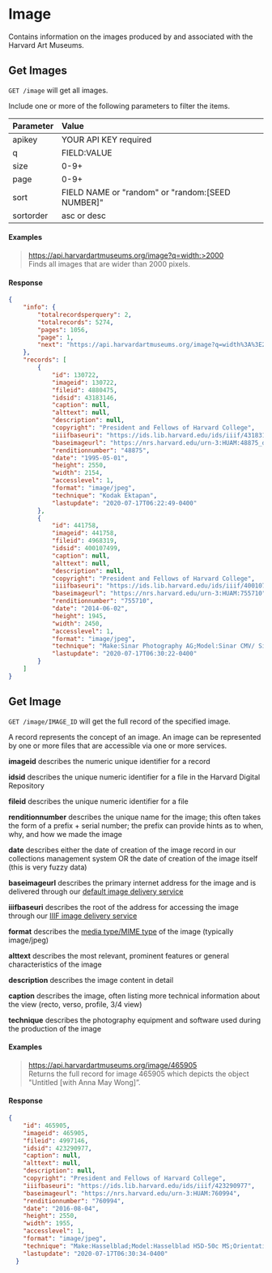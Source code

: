 # Image

Contains information on the images produced by and associated with the Harvard Art Museums. 

## Get Images

`GET /image` will get all images.

Include one or more of the following parameters to filter the items.

| Parameter | Value |
| :--------- | :----- |
| apikey | YOUR API KEY required |
| q | FIELD:VALUE |
| size | 0-9+ |
| page | 0-9+ |
| sort | FIELD NAME or "random" or "random:[SEED NUMBER]" |
| sortorder | asc or desc |

#### Examples

> https://api.harvardartmuseums.org/image?q=width:>2000  
> Finds all images that are wider than 2000 pixels.  

#### Response

```json
{
    "info": {
        "totalrecordsperquery": 2,
        "totalrecords": 5274,
        "pages": 1056,
        "page": 1,
        "next": "https://api.harvardartmuseums.org/image?q=width%3A%3E2000&page=2&size=2"
    },
    "records": [
        {
            "id": 130722,
            "imageid": 130722,
            "fileid": 4880475,
            "idsid": 43183146,
            "caption": null,
            "alttext": null,
            "description": null,
            "copyright": "President and Fellows of Harvard College",
            "iiifbaseuri": "https://ids.lib.harvard.edu/ids/iiif/43183146",
            "baseimageurl": "https://nrs.harvard.edu/urn-3:HUAM:48875_dynmc",
            "renditionnumber": "48875",
            "date": "1995-05-01",
            "height": 2550,
            "width": 2154,
            "accesslevel": 1,
            "format": "image/jpeg",
            "technique": "Kodak Ektapan",
            "lastupdate": "2020-07-17T06:22:49-0400"
        },
        {
            "id": 441758,
            "imageid": 441758,
            "fileid": 4968319,
            "idsid": 400107499,
            "caption": null,
            "alttext": null,
            "description": null,
            "copyright": "President and Fellows of Harvard College",
            "iiifbaseuri": "https://ids.lib.harvard.edu/ids/iiif/400107499",
            "baseimageurl": "https://nrs.harvard.edu/urn-3:HUAM:755710",
            "renditionnumber": "755710",
            "date": "2014-06-02",
            "height": 1945,
            "width": 2450,
            "accesslevel": 1,
            "format": "image/jpeg",
            "technique": "Make:Sinar Photography AG;Model:Sinar CMV/ Sinarback eVolution 75H;Orientation:1;Software:Adobe Photoshop CS5 Macintosh;",
            "lastupdate": "2020-07-17T06:30:22-0400"
        }
    ]
}
```

## Get Image

`GET /image/IMAGE_ID` will get the full record of the specified image.

A record represents the concept of an image. An image can be represented by one or more files that are accessible via one or more services.

**imageid** describes the numeric unique identifier for a record    

**idsid** describes the unique numeric identifier for a file in the Harvard Digital Repository  

**fileid** describes the unique numeric identifier for a file  

**renditionnumber** describes the unique name for the image; this often takes the form of a prefix + serial number; the prefix can provide hints as to when, why, and how we made the image   

**date** describes either the date of creation of the image record in our collections management system OR the date of creation of the image itself (this is very fuzzy data)  

**baseimageurl** describes the primary internet address for the image and is delivered through our [default image delivery service](https://github.com/harvardartmuseums/api-docs#default-service)  

**iiifbaseuri** describes the root of the address for accessing the image through our [IIIF image delivery service](https://github.com/harvardartmuseums/api-docs#iiif)  

**format** describes the [media type/MIME type](https://www.iana.org/assignments/media-types/media-types.xhtml) of the image (typically image/jpeg)  

**alttext** describes the most relevant, prominent features or general characteristics of the image  
 
**description** describes the image content in detail  

**caption** describes the image, often listing more technical information about the view (recto, verso, profile, 3/4 view)  

**technique** describes the photography equipment and software used during the production of the image  


#### Examples

> https://api.harvardartmuseums.org/image/465905  
> Returns the full record for image 465905 which depicts the object "Untitled [with Anna May Wong]”.  

#### Response

```json
{
    "id": 465905,
    "imageid": 465905,
    "fileid": 4997146,
    "idsid": 423290977,
    "caption": null,
    "alttext": null,
    "description": null,
    "copyright": "President and Fellows of Harvard College",
    "iiifbaseuri": "https://ids.lib.harvard.edu/ids/iiif/423290977",
    "baseimageurl": "https://nrs.harvard.edu/urn-3:HUAM:760994",
    "renditionnumber": "760994",
    "date": "2016-08-04",
    "height": 2550,
    "width": 1955,
    "accesslevel": 1,
    "format": "image/jpeg",
    "technique": "Make:Hasselblad;Model:Hasselblad H5D-50c MS;Orientation:1;Software:Adobe Photoshop CS6 (Macintosh);",
    "lastupdate": "2020-07-17T06:30:34-0400"
  }
```
